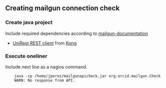 ## Creating mailgun connection check

### Create java project

Include required dependencies according to [mailgun-documentation](http://mailgun-documentation.readthedocs.io/en/latest/libraries.html#java)

* [UniRest REST client](http://unirest.io/java.html) from [Kong](https://github.com/Kong/unirest-java)

### Execute oneliner

Include next line as a nagios command.

        java -cp /home/jperez/mailgunapicheck.jar org.orcid.mailgun.Check
        WARN: No response from API.